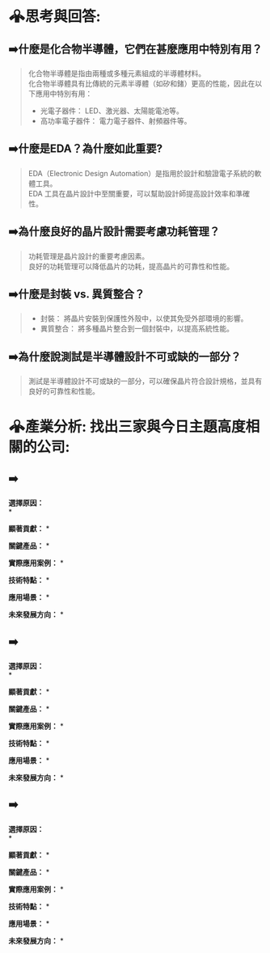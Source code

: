 # 𖠦思考與回答:
## ➡️什麼是化合物半導體，它們在甚麼應用中特別有用？
> 化合物半導體是指由兩種或多種元素組成的半導體材料。  
> 化合物半導體具有比傳統的元素半導體（如矽和鍺）更高的性能，因此在以下應用中特別有用：
> - 光電子器件： LED、激光器、太陽能電池等。
> - 高功率電子器件： 電力電子器件、射頻器件等。
## ➡️什麼是EDA？為什麼如此重要?
> EDA（Electronic Design Automation）是指用於設計和驗證電子系統的軟體工具。  
> EDA 工具在晶片設計中至關重要，可以幫助設計師提高設計效率和準確性。
## ➡️為什麼良好的晶片設計需要考慮功耗管理？
> 功耗管理是晶片設計的重要考慮因素。  
> 良好的功耗管理可以降低晶片的功耗，提高晶片的可靠性和性能。
## ➡️什麼是封裝 vs. 異質整合？
> - 封裝： 將晶片安裝到保護性外殼中，以使其免受外部環境的影響。
> - 異質整合： 將多種晶片整合到一個封裝中，以提高系統性能。
## ➡️為什麼說測試是半導體設計不可或缺的一部分？
> 測試是半導體設計不可或缺的一部分，可以確保晶片符合設計規格，並具有良好的可靠性和性能。
# 𖠦產業分析: 找出三家與今日主題高度相關的公司:
## ➡️
**選擇原因：**  
* 

**顯著貢獻：**
* 

**關鍵產品：**
* 

**實際應用案例：**
* 

**技術特點：**
* 

**應用場景：**
* 

**未來發展方向：**
* 
## ➡️
**選擇原因：**  
* 

**顯著貢獻：**
* 

**關鍵產品：**
* 

**實際應用案例：**
* 

**技術特點：**
* 

**應用場景：**
* 

**未來發展方向：**
* 
## ➡️
**選擇原因：**  
* 

**顯著貢獻：**
* 

**關鍵產品：**
* 

**實際應用案例：**
* 

**技術特點：**
* 

**應用場景：**
* 

**未來發展方向：**
* 
